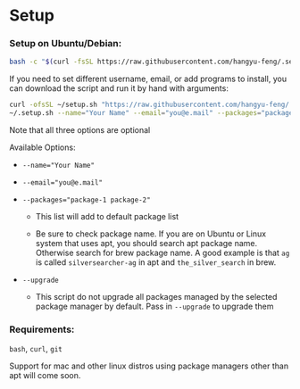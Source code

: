 # Setup

### Setup on Ubuntu/Debian:
  ```sh
  bash -c "$(curl -fsSL https://raw.githubusercontent.com/hangyu-feng/.setup/master/setup.sh)"
  ```
  
  If you need to set different username, email, or add programs to install, you can download the script and run it by hand with arguments:
  ```sh
  curl -ofsSL ~/setup.sh "https://raw.githubusercontent.com/hangyu-feng/.setup/master/setup.sh"
  ~/.setup.sh --name="Your Name" --email="you@e.mail" --packages="package-1 package-2" --upgrade
  ```
  
  Note that all three options are optional
  
  Available Options:
  
  - `--name="Your Name"`
    
  - `--email="you@e.mail"`
    
  - `--packages="package-1 package-2"`
    
    - This list will add to default package list
      
    - Be sure to check package name. If you are on Ubuntu or Linux system that uses apt, you should search apt package name. Otherwise search for brew package name. A good example is that `ag` is called `silversearcher-ag` in apt and `the_silver_search` in brew.
      
  - `--upgrade`
    - This script do not upgrade all packages managed by the selected package manager by default. Pass in `--upgrade` to upgrade them

### Requirements:
  `bash`, `curl`, `git`

  Support for mac and other linux distros using package managers other than apt will come soon.
